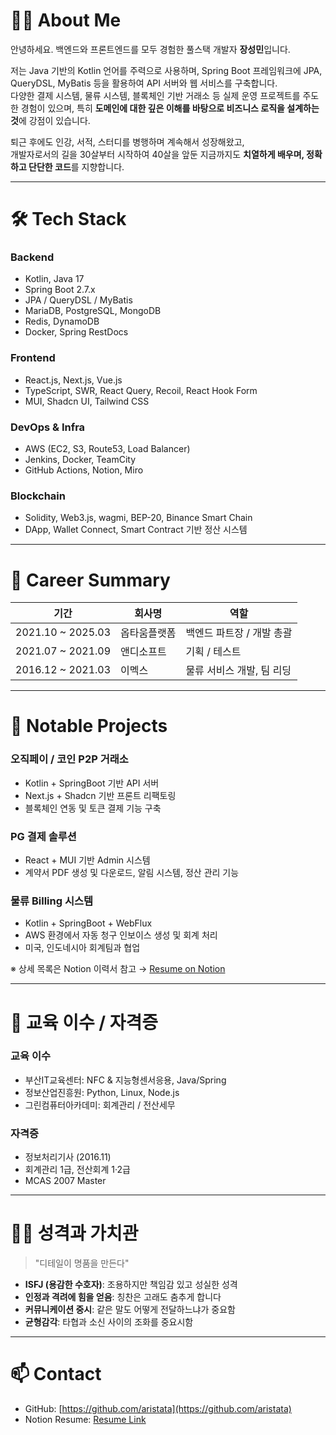 # 👨‍💻 About Me

안녕하세요. 백엔드와 프론트엔드를 모두 경험한 풀스택 개발자 **장성민**입니다.

저는 Java 기반의 Kotlin 언어를 주력으로 사용하며, Spring Boot 프레임워크에 JPA, QueryDSL, MyBatis 등을 활용하여 API 서버와 웹 서비스를 구축합니다.  
다양한 결제 시스템, 물류 시스템, 블록체인 기반 거래소 등 실제 운영 프로젝트를 주도한 경험이 있으며, 특히 **도메인에 대한 깊은 이해를 바탕으로 비즈니스 로직을 설계하는 것**에 강점이 있습니다.

퇴근 후에도 인강, 서적, 스터디를 병행하며 계속해서 성장해왔고,  
개발자로서의 길을 30살부터 시작하여 40살을 앞둔 지금까지도 **치열하게 배우며, 정확하고 단단한 코드**를 지향합니다.

---

# 🛠 Tech Stack

### Backend
- Kotlin, Java 17
- Spring Boot 2.7.x
- JPA / QueryDSL / MyBatis
- MariaDB, PostgreSQL, MongoDB
- Redis, DynamoDB
- Docker, Spring RestDocs

### Frontend
- React.js, Next.js, Vue.js
- TypeScript, SWR, React Query, Recoil, React Hook Form
- MUI, Shadcn UI, Tailwind CSS

### DevOps & Infra
- AWS (EC2, S3, Route53, Load Balancer)
- Jenkins, Docker, TeamCity
- GitHub Actions, Notion, Miro

### Blockchain
- Solidity, Web3.js, wagmi, BEP-20, Binance Smart Chain
- DApp, Wallet Connect, Smart Contract 기반 정산 시스템

---

# 💼 Career Summary

| 기간 | 회사명 | 역할 |
|------|--------|------|
| 2021.10 ~ 2025.03 | 옵타움플랫폼 | 백엔드 파트장 / 개발 총괄 |
| 2021.07 ~ 2021.09 | 앤디소프트 | 기획 / 테스트 |
| 2016.12 ~ 2021.03 | 이멕스 | 물류 서비스 개발, 팀 리딩 |

---

# 📌 Notable Projects

### 오직페이 / 코인 P2P 거래소
- Kotlin + SpringBoot 기반 API 서버
- Next.js + Shadcn 기반 프론트 리팩토링
- 블록체인 연동 및 토큰 결제 기능 구축

### PG 결제 솔루션
- React + MUI 기반 Admin 시스템
- 계약서 PDF 생성 및 다운로드, 알림 시스템, 정산 관리 기능

### 물류 Billing 시스템
- Kotlin + SpringBoot + WebFlux
- AWS 환경에서 자동 청구 인보이스 생성 및 회계 처리
- 미국, 인도네시아 회계팀과 협업

※ 상세 목록은 Notion 이력서 참고 → [Resume on Notion](https://aristatait.notion.site/800b58c746e248829fb6e510c47de8a6)

---

# 📖 교육 이수 / 자격증

### 교육 이수
- 부산IT교육센터: NFC & 지능형센서응용, Java/Spring
- 정보산업진흥원: Python, Linux, Node.js
- 그린컴퓨터아카데미: 회계관리 / 전산세무

### 자격증
- 정보처리기사 (2016.11)
- 회계관리 1급, 전산회계 1·2급
- MCAS 2007 Master

---

# 🙋‍♂️ 성격과 가치관

> "디테일이 명품을 만든다"

- **ISFJ (용감한 수호자)**: 조용하지만 책임감 있고 성실한 성격
- **인정과 격려에 힘을 얻음**: 칭찬은 고래도 춤추게 합니다
- **커뮤니케이션 중시**: 같은 말도 어떻게 전달하느냐가 중요함
- **균형감각**: 타협과 소신 사이의 조화를 중요시함

---

# 📫 Contact

- GitHub: [https://github.com/aristata](https://github.com/aristata)
- Notion Resume: [Resume Link](https://aristatait.notion.site/800b58c746e248829fb6e510c47de8a6)
